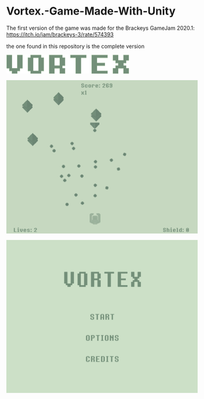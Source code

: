 # Vortex.-Game-Made-With-Unity

The first version of the game was made for the Brackeys GameJam 2020.1:
https://itch.io/jam/brackeys-3/rate/574393

the one found in this repository is the complete version

![](images/VortexNoFondo.png)


![](images/VortexOctahedron.gif)

![](images/MenuOptions.gif)
